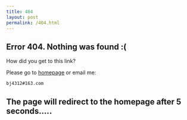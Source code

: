 ```yaml
---
title: 404
layout: post
permalink: /404.html
---
```



<script language="JavaScript"> function myrefresh(){window.location="/";}setTimeout('myrefresh()',5000);</script>

## Error 404. Nothing was found :(

How did you get to this link?

Please go to [homepage](/) or email me:

    bj4312#163.com

## The page will redirect to the homepage after 5 seconds.....
